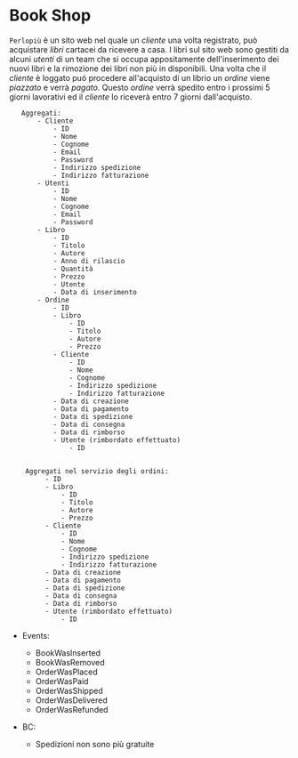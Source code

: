 # Book Shop

`Perlopiù` è un sito web nel quale un *cliente* una volta registrato, può acquistare *libri* cartacei da ricevere a casa.
I libri sul sito web sono gestiti da alcuni *utenti* di un team che si occupa appositamente dell'inserimento dei nuovi libri e la rimozione dei libri non più in disponibili.
Una volta che il *cliente* è loggato puó procedere all'acquisto di un librio un *ordine* viene *piazzato* e verrà *pagato*.
Questo *ordine* verrà spedito entro i prossimi 5 giorni lavorativi ed il *cliente* lo riceverà entro 7 giorni dall'acquisto.
 
 ```
    Aggregati:
        - Cliente
            - ID
            - Nome
            - Cognome
            - Email
            - Password
            - Indirizzo spedizione
            - Indirizzo fatturazione
        - Utenti
            - ID
            - Nome
            - Cognome
            - Email
            - Password
        - Libro
            - ID
            - Titolo
            - Autore
            - Anno di rilascio
            - Quantità
            - Prezzo
            - Utente
            - Data di inserimento
        - Ordine
            - ID
            - Libro
                - ID
                - Titolo
                - Autore
                - Prezzo
            - Cliente
                - ID
                - Nome
                - Cognome                
                - Indirizzo spedizione
                - Indirizzo fatturazione
            - Data di creazione
            - Data di pagamento
            - Data di spedizione
            - Data di consegna
            - Data di rimborso
            - Utente (rimbordato effettuato)
                - ID

```

```

    Aggregati nel servizio degli ordini:
         - ID
         - Libro
             - ID
             - Titolo
             - Autore
             - Prezzo
         - Cliente
             - ID
             - Nome
             - Cognome
             - Indirizzo spedizione
             - Indirizzo fatturazione
         - Data di creazione
         - Data di pagamento
         - Data di spedizione
         - Data di consegna
         - Data di rimborso
         - Utente (rimbordato effettuato)
             - ID
```
- Events:
    - BookWasInserted
    - BookWasRemoved
    - OrderWasPlaced
    - OrderWasPaid
    - OrderWasShipped
    - OrderWasDelivered
    - OrderWasRefunded

- BC: 
    - Spedizioni non sono più gratuite

